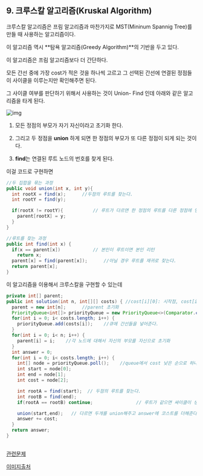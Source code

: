 ## 9. 크루스칼 알고리즘(Kruskal Algorithm)

크루스칼 알고리즘은 프림 알고리즘과 마찬가지로 MST(Mininum Spannig Tree)를 만들 때 사용하는 알고리즘이다. 

이 알고리즘 역시 **탐욕 알고리즘(Greedy Algorithm)**의 기반을 두고 있다.

이 알고리즘은 프림 알고리즘보다 더 간단하다. 



모든 간선 중에 가장 cost가 적은 것을 하나씩 고르고 그 선택된 간선에 연결된 정점들이 사이클을 이루는지만 확인해주면 된다. 

그 사이클 여부를 판단하기 위해서 사용하는 것이 Union- Find 인데 아래와 같은 알고리즘을 타게 된다. 

![img](https://gmlwjd9405.github.io/images/algorithm-union-find/union-find-example.png)


1. 모든 정점의 부모가 자기 자신이라고 초기화 한다. 

2. 그리고 두 정점을 **union** 하게 되면 한 정점의 부모가 또 다른 정점이 되게 되는 것이다. 
3. **find**는 연결된 루트 노드의 번호를 찾게 된다. 

이걸 코드로 구현하면

```java
//두 집합을 묶는 과정
public void union(int x, int y){
  int rootX = find(x);		//두점의 루트를 찾는다.
  int rootY = find(y);

  if(rootX != rootY){			// 루트가 다르면 한 정점의 루트를 다른 정점에 연결한다.
    parent[rootX] = y;
  }
}

//루트를 찾는 과정
public int find(int x) {
  if(x == parent[x])			// 본인이 루트이면 본인 리턴
    return x;
  parent[x] = find(parent[x]);		//아닐 경우 루트를 재귀로 찾는다.
  return parent[x];
}
```



이 알고리즘을 이용해서 크루스칼을 구현할 수 있는데



```java
private int[] parent;
public int solution(int n, int[][] costs) {	//cost[i][0]: 시작점, cost[i][1]: 끝점, cost[i][2]: 비용
  parent = new int[n];		//parent 초기화
  PriorityQueue<int[]> priorityQueue = new PriorityQueue<>(Comparator.comparing(o -> o[2]));	// 비용이 가장 낮은 것을 뱉도록 만든 우선순위 큐
  for(int i = 0; i< costs.length; i++) {
    priorityQueue.add(costs[i]);    //큐에 간선들을 넣어준다.
  }
  for(int i = 0; i< n; i++) {
    parent[i] = i;    //각 노드에 대해서 자신의 부모를 자신으로 초기화 
  }
  int answer = 0;
  for(int i = 0; i< costs.length; i++) {
    int[] node = priorityQueue.poll();    //queue에서 cost 낮은 순으로 하나씩 꺼낸 후
    int start = node[0];
    int end = node[1];
    int cost = node[2];

    int rootA = find(start);  // 두점의 루트를 찾는다. 
    int rootB = find(end);
    if(rootA == rootB) continue;				// 루트가 같으면 싸이클이 생기므로 pass

    union(start,end);   // 다르면 두개를 union해주고 answer에 코스트를 더해준다. 
    answer += cost;
  }
  return answer;
}
    
```



[관련문제](https://programmers.co.kr/learn/courses/30/lessons/42861)

[이미지출처](https://gmlwjd9405.github.io/2018/08/31/algorithm-union-find.html)


